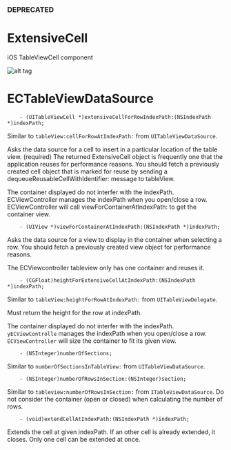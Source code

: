 ### DEPRECATED

ExtensiveCell
============

iOS TableViewCell component

![alt tag](https://raw2.github.com/Tgy31/ExtensiveCell/master/screen.gif)

ECTableViewDataSource
============
 

		- (UITableViewCell *)extensiveCellForRowIndexPath:(NSIndexPath *)indexPath;

 Similar to `tableView:cellForRowAtIndexPath:` from `UITableViewDataSource`.
 
 Asks the data source for a cell to insert in a particular location of the table view. (required)
 The returned ExtensiveCell object is frequently one that the application reuses for performance reasons.
 You should fetch a previously created cell object that is marked for reuse by sending a dequeueReusableCellWithIdentifier: message to tableView.
 
 The container displayed do not interfer with the indexPath.
 ECViewController manages the indexPath when you open/close a row. ECViewController will call viewForContainerAtIndexPath: to get the container view.
 


		- (UIView *)viewForContainerAtIndexPath:(NSIndexPath *)indexPath;

 Asks the data source for a view to display in the container when selecting a row.
 You should fetch a previously created view object for performance reasons.
 
 The ECViewcontroller tableview only has one container and reuses it.



		- (CGFloat)heightForExtensiveCellAtIndexPath:(NSIndexPath *)indexPath;
 
 Similar to `tableView:heightForRowAtIndexPath:` from `UITableViewDelegate`.
 
 Must return the height for the row at indexPath.
 
 The container displayed do not interfer with the indexPath.
 `yECViewControlle` manages the indexPath when you open/close a row. `ECViewController` will size the container to fit its given view.



		- (NSInteger)numberOfSections;

 Similar to `numberOfSectionsInTableView:` from `UITableViewDataSource`.


		- (NSInteger)numberOfRowsInSection:(NSInteger)section;

 Similar to `tableview:numberOfRowsInSection:` from `ITableViewDataSource`.
 Do not consider the container (open or closed) when calculating the number of rows.



		- (void)extendCellAtIndexPath:(NSIndexPath *)indexPath;

 Extends the cell at given indexPath. If an other cell is already extended, it closes.
 Only one cell can be extended at once. 



